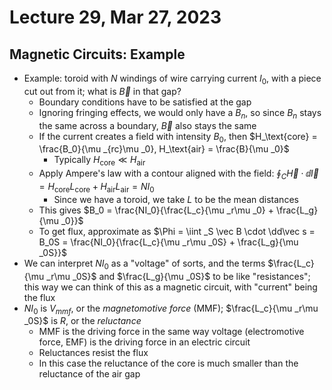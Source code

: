 # Lecture 29, Mar 27, 2023

## Magnetic Circuits: Example

* Example: toroid with $N$ windings of wire carrying current $I_0$, with a piece cut out from it; what is $\vec B$ in that gap?
	* Boundary conditions have to be satisfied at the gap
	* Ignoring fringing effects, we would only have a $B_n$, so since $B_n$ stays the same across a boundary, $\vec B$ also stays the same
	* If the current creates a field with intensity $B_0$, then $H_\text{core} = \frac{B_0}{\mu _{rc}\mu _0}, H_\text{air} = \frac{B}{\mu _0}$
		* Typically $H_\text{core} \ll H_\text{air}$
	* Apply Ampere's law with a contour aligned with the field: $\oint _C \vec H \cdot \dd\vec l = H_\text{core}L_\text{core} + H_\text{air}L_\text{air} = NI_0$
		* Since we have a toroid, we take $L$ to be the mean distances
	* This gives $B_0 = \frac{NI_0}{\frac{L_c}{\mu _r\mu _0} + \frac{L_g}{\mu _0}}$
	* To get flux, approximate as $\Phi = \iint _S \vec B \cdot \dd\vec s = B_0S = \frac{NI_0}{\frac{L_c}{\mu _r\mu _0S} + \frac{L_g}{\mu _0S}}$
* We can interpret $NI_0$ as a "voltage" of sorts, and the terms $\frac{L_c}{\mu _r\mu _0S}$ and $\frac{L_g}{\mu _0S}$ to be like "resistances"; this way we can think of this as a magnetic circuit, with "current" being the flux
* $NI_0$ is $V_{mmf}$, or the *magnetomotive force* (MMF); $\frac{L_c}{\mu _r\mu _0S}$ is $R$, or the *reluctance*
	* MMF is the driving force in the same way voltage (electromotive force, EMF) is the driving force in an electric circuit
	* Reluctances resist the flux
	* In this case the reluctance of the core is much smaller than the reluctance of the air gap

